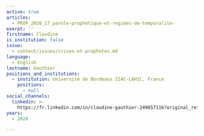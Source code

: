 ```yaml
---
active: true
articles:
  - PROP_2020_17_parole-prophetique-et-regimes-de-temporalite-
exerpt: ''
firstname: Claudine
is_institution: false
issue:
  - content/issues/crises-et-prophetes.md
language:
  - English
lastname: Gauthier
positions_and_institutions:
  - institution: Université de Bordeaux IIAC-LAHIC, France
    positions:
      - null
social_channels:
  linkedin: >-
    https://fr.linkedin.com/in/claudine-gauthier-249657116?original_referer=https%3A%2F%2Fwww.google.com%2F
years:
  - 2020

---
```

